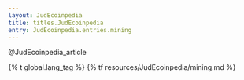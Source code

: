 ```yaml
---
layout: JudEcoinpedia
title: titles.JudEcoinpedia
entry: JudEcoinpedia.entries.mining
---
```


@JudEcoinpedia_article

{% t global.lang_tag %}
{% tf resources/JudEcoinpedia/mining.md %}
